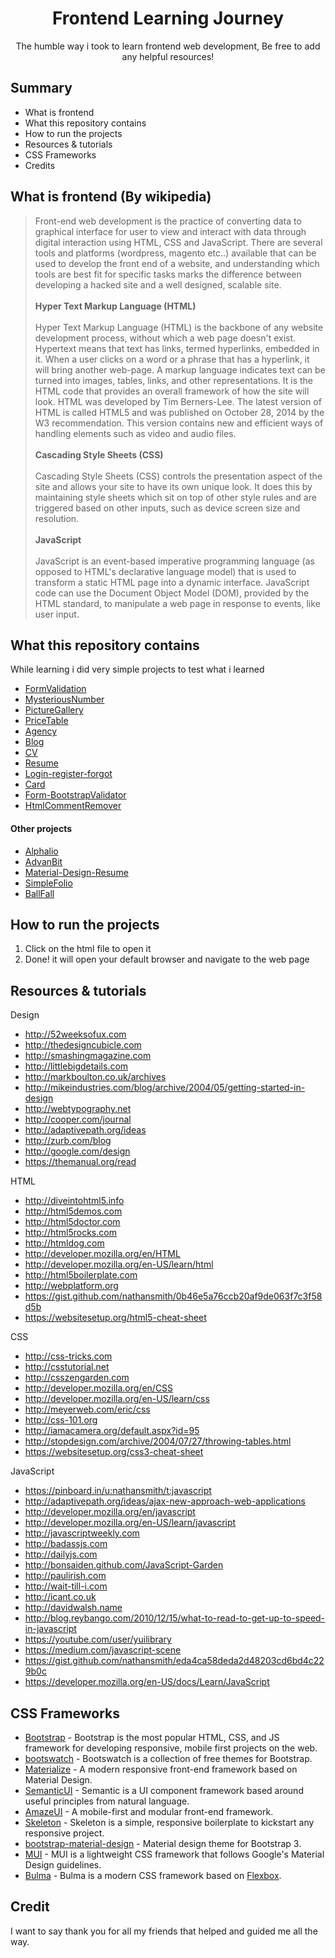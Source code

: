 <h1 align="center">Frontend Learning Journey</h1>
<p align="center">The humble way i took to learn frontend web development, Be free to add any helpful resources! </p>

<h2>Summary</h2>

* What is frontend
* What this repository contains
* How to run the projects
* Resources & tutorials
* CSS Frameworks
* Credits

## What is frontend (By wikipedia)
> Front-end web development is the practice of converting data to graphical interface for user to view and interact with data through digital interaction using HTML, CSS and JavaScript. 
There are several tools and platforms (wordpress, magento etc..) available that can be used to develop the front end of a website, and understanding which tools are best fit for specific tasks marks the difference between developing a hacked site and a well designed, scalable site.<br><br>
<b>Hyper Text Markup Language (HTML)</b><br><br>
Hyper Text Markup Language (HTML) is the backbone of any website development process, without which a web page doesn't exist. Hypertext means that text has links, termed hyperlinks, embedded in it. When a user clicks on a word or a phrase that has a hyperlink, it will bring another web-page. A markup language indicates text can be turned into images, tables, links, and other representations. It is the HTML code that provides an overall framework of how the site will look. HTML was developed by Tim Berners-Lee. The latest version of HTML is called HTML5 and was published on October 28, 2014 by the W3 recommendation. This version contains new and efficient ways of handling elements such as video and audio files.<br><br>
<b>Cascading Style Sheets (CSS)</b><br><br>
Cascading Style Sheets (CSS) controls the presentation aspect of the site and allows your site to have its own unique look. It does this by maintaining style sheets which sit on top of other style rules and are triggered based on other inputs, such as device screen size and resolution. <br><br>
<b>JavaScript</b><br><br>
JavaScript is an event-based imperative programming language (as opposed to HTML's declarative language model) that is used to transform a static HTML page into a dynamic interface. JavaScript code can use the Document Object Model (DOM), provided by the HTML standard, to manipulate a web page in response to events, like user input. 

## What this repository contains
While learning i did very simple projects to test what i learned
* [FormValidation](https://github.com/Amine-Smahi/Frontend-Learning-Journey/tree/master/FormValidation)
* [MysteriousNumber](https://github.com/Amine-Smahi/Frontend-Learning-Journey/tree/master/MysteriousNumber)
* [PictureGallery](https://github.com/Amine-Smahi/Frontend-Learning-Journey/tree/master/PictureGallery)
* [PriceTable](https://github.com/Amine-Smahi/Frontend-Learning-Journey/tree/master/PriceTable)
* [Agency](https://github.com/Amine-Smahi/Frontend-Learning-Journey/tree/master/agency)
* [Blog](https://github.com/Amine-Smahi/Frontend-Learning-Journey/tree/master/blog)
* [CV](https://github.com/Amine-Smahi/Frontend-Learning-Journey/tree/master/cv)
* [Resume](https://github.com/Amine-Smahi/Frontend-Learning-Journey/tree/master/resume)
* [Login-register-forgot](https://github.com/Amine-Smahi/Frontend-Learning-Journey/tree/master/Login-register-forgot)
* [Card](https://github.com/Amine-Smahi/Frontend-Learning-Journey/tree/master/Card)
* [Form-BootstrapValidator](https://github.com/Amine-Smahi/Frontend-Learning-Journey/tree/master/Form-BootstrapValidator)
* [HtmlCommentRemover](https://github.com/Amine-Smahi/Frontend-Learning-Journey/tree/master/HtmlCommentRemover)

#### Other projects
* [Alphalio](https://github.com/Amine-Smahi/Alphalio)
* [AdvanBit](https://github.com/Amine-Smahi/AdvanBit)
* [Material-Design-Resume](https://github.com/Amine-Smahi/Material-Design-Resume)
* [SimpleFolio](https://github.com/Amine-Smahi/SimpleFolio)
* [BallFall](https://github.com/Amine-Smahi/BallFall)


## How to run the projects
1) Click on the html file to open it
2) Done! it will open your default browser and navigate to the web page

## Resources & tutorials

Design

* http://52weeksofux.com
* http://thedesigncubicle.com
* http://smashingmagazine.com
* http://littlebigdetails.com
* http://markboulton.co.uk/archives
* http://mikeindustries.com/blog/archive/2004/05/getting-started-in-design
* http://webtypography.net
* http://cooper.com/journal
* http://adaptivepath.org/ideas
* http://zurb.com/blog
* http://google.com/design
* https://themanual.org/read

HTML

* http://diveintohtml5.info
* http://html5demos.com
* http://html5doctor.com
* http://html5rocks.com
* http://htmldog.com
* http://developer.mozilla.org/en/HTML
* http://developer.mozilla.org/en-US/learn/html
* http://html5boilerplate.com
* http://webplatform.org
* https://gist.github.com/nathansmith/0b46e5a76ccb20af9de063f7c3f58d5b
* https://websitesetup.org/html5-cheat-sheet

CSS

* http://css-tricks.com
* http://csstutorial.net
* http://csszengarden.com
* http://developer.mozilla.org/en/CSS
* http://developer.mozilla.org/en-US/learn/css
* http://meyerweb.com/eric/css
* http://css-101.org
* http://iamacamera.org/default.aspx?id=95
* http://stopdesign.com/archive/2004/07/27/throwing-tables.html
* https://websitesetup.org/css3-cheat-sheet

JavaScript

* https://pinboard.in/u:nathansmith/t:javascript
* http://adaptivepath.org/ideas/ajax-new-approach-web-applications
* http://developer.mozilla.org/en/javascript
* http://developer.mozilla.org/en-US/learn/javascript
* http://javascriptweekly.com
* http://badassjs.com
* http://dailyjs.com
* http://bonsaiden.github.com/JavaScript-Garden
* http://paulirish.com
* http://wait-till-i.com
* http://icant.co.uk
* http://davidwalsh.name
* http://blog.reybango.com/2010/12/15/what-to-read-to-get-up-to-speed-in-javascript
* https://youtube.com/user/yuilibrary
* https://medium.com/javascript-scene
* https://gist.github.com/nathansmith/eda4ca58deda2d48203cd6bd4c229b0c
* https://developer.mozilla.org/en-US/docs/Learn/JavaScript


## CSS Frameworks

- [Bootstrap](http://getbootstrap.com/) - Bootstrap is the most popular HTML, CSS, and JS framework for developing responsive, mobile first projects on the web.
- [bootswatch](https://github.com/thomaspark/bootswatch/) - Bootswatch is a collection of free themes for Bootstrap.
- [Materialize](http://materializecss.com/) - A modern responsive front-end framework based on Material Design.
- [SemanticUI](http://semantic-ui.com/) - Semantic is a UI component framework based around useful principles from natural language.
- [AmazeUI](http://amazeui.org/) - A mobile-first and modular front-end framework.
- [Skeleton](https://github.com/dhg/Skeleton/) - Skeleton is a simple, responsive boilerplate to kickstart any responsive project.
- [bootstrap-material-design](https://github.com/FezVrasta/bootstrap-material-design) - Material design theme for Bootstrap 3.
- [MUI](https://github.com/muicss/mui) - MUI is a lightweight CSS framework that follows Google's Material Design guidelines.
- [Bulma](https://github.com/jgthms/bulma) - Bulma is a modern CSS framework based on [Flexbox](https://developer.mozilla.org/en-US/docs/Web/CSS/CSS_Flexible_Box_Layout/Using_CSS_flexible_boxes).


## Credit 
I want to say thank you for all my friends that helped and guided me all the way.
